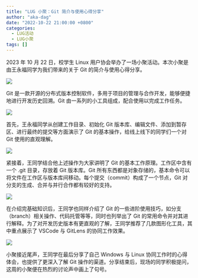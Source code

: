 ```yaml
---
title: "LUG 小聚：Git 简介与使用心得分享"
author: "aka-dag"
date: "2022-10-22 21:00:00 +0800"
categories:
  - LUG活动
  - LUG小聚
tags: []
---
```


2023 年 10 月 22 日，校学生 Linux 用户协会举办了一场小聚活动。本次小聚是由王永福同学为我们带来的关于 Git 的简介与使用心得分享。

![](https://ftp.lug.ustc.edu.cn/%E6%B4%BB%E5%8A%A8/2023.10.22_Git%20%E5%B0%8F%E8%81%9A/photo/git%E5%BC%80%E5%9C%BA.jpg)

Git 是一款开源的分布式版本控制软件，多用于项目的管理与合作开发，能够便捷地进行开发历史回溯。Git 由一系列的小工具组成，配合使用以完成工作任务。

![](https://ftp.lug.ustc.edu.cn/%E6%B4%BB%E5%8A%A8/2023.10.22_Git%20%E5%B0%8F%E8%81%9A/photo/fire.png)

首先，王永福同学从创建工作目录、初始化 Git 版本库、编辑文件、添加到暂存区、进行最终的提交等方面演示了 Git 的基本操作，给线上线下的同学们一个对 Git 使用的直观理解。

![](https://ftp.lug.ustc.edu.cn/%E6%B4%BB%E5%8A%A8/2023.10.22_Git%20%E5%B0%8F%E8%81%9A/photo/%E7%AC%AC%E4%B8%80%E6%AD%A5.png)

紧接着，王同学结合他上述操作为大家讲明了 Git 的基本工作原理。工作区中含有一个 .git 目录，存放着 Git 版本库。Git 所有东西都是对象存储的，基本命令可以将文件在工作区与版本库间移动。每个提交（commit）构成了一个节点，Git 对分支的生成、合并与并行合作都有较好的支持。

![](https://ftp.lug.ustc.edu.cn/%E6%B4%BB%E5%8A%A8/2023.10.22_Git%20%E5%B0%8F%E8%81%9A/photo/git%E5%9F%BA%E6%9C%AC%E5%B7%A5%E4%BD%9C%E5%8E%9F%E7%90%86.png)

在介绍完基础知识后，王同学也同样介绍了 Git 的一些进阶使用技巧，如分支（branch）相关操作、代码托管等等，同时也列举出了 Git 的常用命令并对其进行解释。为了对开发历史版本有更直观的了解，王同学推荐了几款图形化工具，其中重点展示了 VSCode 与 GitLens 的协同工作效果。

![](https://ftp.lug.ustc.edu.cn/%E6%B4%BB%E5%8A%A8/2023.10.22_Git%20%E5%B0%8F%E8%81%9A/photo/vsc-gitlens.png)

小聚接近尾声，王同学在最后分享了自己 Windows 与 Linux 协同工作时的心得体会，也提供了更深入了解 Git 操作的渠道。分享结束后，现场的同学积极提问，这周的小聚便在热烈的讨论声中画上了句号。
